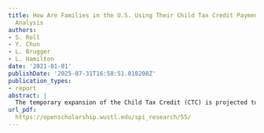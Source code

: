 ```yaml
---
title: How Are Families in the U.S. Using Their Child Tax Credit Payments? A 50 State
  Analysis
authors:
- S. Roll
- Y. Chun
- L. Brugger
- L. Hamilton
date: '2021-01-01'
publishDate: '2025-07-31T16:58:51.018208Z'
publication_types:
- report
abstract: |
  The temporary expansion of the Child Tax Credit (CTC) is projected to cut American child poverty by more than half. The CTC expansion provides families with $3,600 for every child in the      household under the age of six and $3,000 for every child between the ages of six and 17. The vast majority of U.S. families with children are eligible for the CTC. In this brief, we use      data from the Census Household Pulse survey to examine how a representative sample of CTC-eligible families making less than $150,000 a year report using their payments. This survey was       administered between July 21st and August 16th, covering the period in which the first two CTC payments were deposited in families’ bank account. These fact sheets include key data on CTC     receipt, payment usage, and changes in families’ food security after the payments went out. This report is currently composed of one national overview brief, 50 state briefs and a             Washington D.C. brief. Puerto Rico and other territories are not included because while they are eligible for the expanded CTC, there is no provision for them to file for or receive advance   payments.
url_pdf:
  https://openscholarship.wustl.edu/spi_research/55/
---
```

